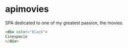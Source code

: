 # apimovies
SPA dedicated to one of my greatest passion, the movies.

```html
<div color="black">
Cinespacio
</div>
```
